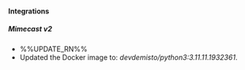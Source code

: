 
#### Integrations

##### Mimecast v2

- %%UPDATE_RN%%
- Updated the Docker image to: *devdemisto/python3:3.11.11.1932361*.
